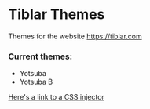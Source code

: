 # Tiblar Themes
Themes for the website https://tiblar.com

<h3>Current themes: </h3>
<ul>
  <li>Yotsuba</li>
  <li>Yotsuba B</li>
</ul>

<a href='https://chrome.google.com/webstore/detail/injector/bfdonckegflhbiamlmidciapolfccmmb?hl=en' target=_blank>Here's a link to a CSS injector</a>
